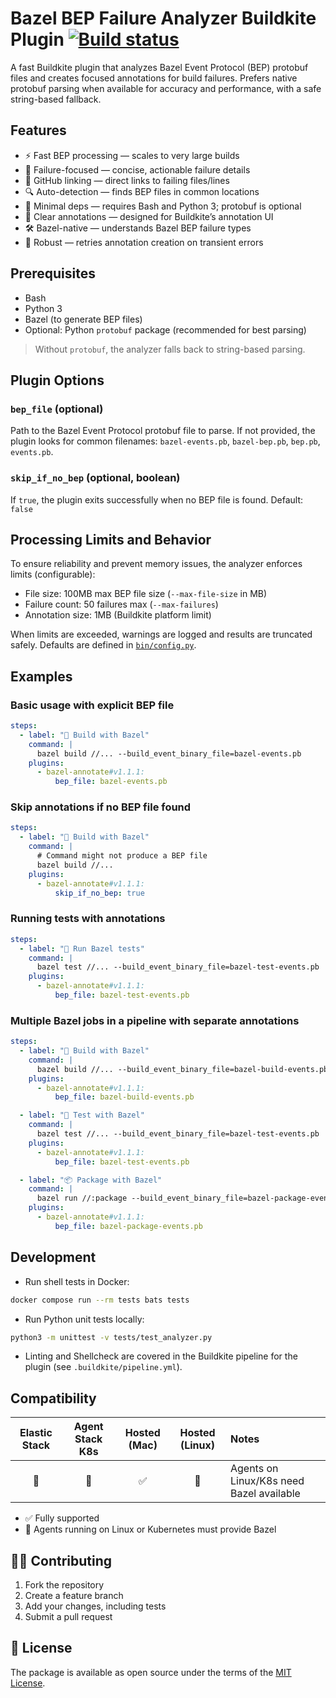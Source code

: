 # Bazel BEP Failure Analyzer Buildkite Plugin [![Build status](https://badge.buildkite.com/522d5a765d9856d57c8ce69162540279b81db9d2852b5f7060.svg?branch=main)](https://buildkite.com/buildkite/plugins-bazel-annotate)

A fast Buildkite plugin that analyzes Bazel Event Protocol (BEP) protobuf files and creates focused annotations for build failures. Prefers native protobuf parsing when available for accuracy and performance, with a safe string-based fallback.

## Features

- ⚡ Fast BEP processing — scales to very large builds
- 🎯 Failure-focused — concise, actionable failure details
- 🔗 GitHub linking — direct links to failing files/lines
- 🔍 Auto-detection — finds BEP files in common locations
- 🧰 Minimal deps — requires Bash and Python 3; protobuf is optional
- 🚨 Clear annotations — designed for Buildkite’s annotation UI
- 🛠️ Bazel-native — understands Bazel BEP failure types
- 🔁 Robust — retries annotation creation on transient errors

## Prerequisites

- Bash
- Python 3
- Bazel (to generate BEP files)
- Optional: Python `protobuf` package (recommended for best parsing)

> Without `protobuf`, the analyzer falls back to string-based parsing.

## Plugin Options

### `bep_file` (optional)
Path to the Bazel Event Protocol protobuf file to parse. If not provided, the plugin looks for common filenames: `bazel-events.pb`, `bazel-bep.pb`, `bep.pb`, `events.pb`.

### `skip_if_no_bep` (optional, boolean)
If `true`, the plugin exits successfully when no BEP file is found.
Default: `false`

## Processing Limits and Behavior

To ensure reliability and prevent memory issues, the analyzer enforces limits (configurable):

- File size: 100MB max BEP file size (`--max-file-size` in MB)
- Failure count: 50 failures max (`--max-failures`)
- Annotation size: 1MB (Buildkite platform limit)

When limits are exceeded, warnings are logged and results are truncated safely. Defaults are defined in [`bin/config.py`](bin/config.py).

## Examples

### Basic usage with explicit BEP file

```yaml
steps:
  - label: "🔨 Build with Bazel"
    command: |
      bazel build //... --build_event_binary_file=bazel-events.pb
    plugins:
      - bazel-annotate#v1.1.1:
          bep_file: bazel-events.pb
```

### Skip annotations if no BEP file found

```yaml
steps:
  - label: "🔨 Build with Bazel"
    command: |
      # Command might not produce a BEP file
      bazel build //...
    plugins:
      - bazel-annotate#v1.1.1:
          skip_if_no_bep: true
```

### Running tests with annotations

```yaml
steps:
  - label: "🧪 Run Bazel tests"
    command: |
      bazel test //... --build_event_binary_file=bazel-test-events.pb
    plugins:
      - bazel-annotate#v1.1.1:
          bep_file: bazel-test-events.pb
```

### Multiple Bazel jobs in a pipeline with separate annotations

```yaml
steps:
  - label: "🔨 Build with Bazel"
    command: |
      bazel build //... --build_event_binary_file=bazel-build-events.pb
    plugins:
      - bazel-annotate#v1.1.1:
          bep_file: bazel-build-events.pb

  - label: "🧪 Test with Bazel"
    command: |
      bazel test //... --build_event_binary_file=bazel-test-events.pb
    plugins:
      - bazel-annotate#v1.1.1:
          bep_file: bazel-test-events.pb

  - label: "📦 Package with Bazel"
    command: |
      bazel run //:package --build_event_binary_file=bazel-package-events.pb
    plugins:
      - bazel-annotate#v1.1.1:
          bep_file: bazel-package-events.pb
```

## Development

- Run shell tests in Docker:

```bash
docker compose run --rm tests bats tests
```

- Run Python unit tests locally:

```bash
python3 -m unittest -v tests/test_analyzer.py
```

- Linting and Shellcheck are covered in the Buildkite pipeline for the plugin (see `.buildkite/pipeline.yml`).

## Compatibility

| Elastic Stack | Agent Stack K8s | Hosted (Mac) | Hosted (Linux) | Notes |
| :-----------: | :-------------: | :----------: | :------------: | :---- |
| 📝            | 📝              | ✅           | 📝             | Agents on Linux/K8s need Bazel available |

- ✅ Fully supported
- 📝 Agents running on Linux or Kubernetes must provide Bazel

## 👩‍💻 Contributing

1. Fork the repository
2. Create a feature branch
3. Add your changes, including tests
4. Submit a pull request

## 📜 License

The package is available as open source under the terms of the [MIT License](https://opensource.org/licenses/MIT).
